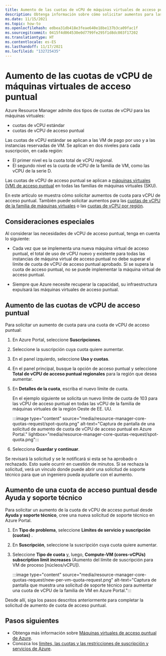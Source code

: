 ```yaml
---
title: Aumento de las cuotas de vCPU de máquinas virtuales de acceso puntual
description: Obtenga información sobre cómo solicitar aumentos para las cuotas de vCPU de acceso puntual en Azure Portal.
ms.date: 11/15/2021
ms.topic: how-to
ms.openlocfilehash: edbea31db418e3feae640e18be137b3ca09fac1f
ms.sourcegitcommit: 0415f4d064530e0d7799fe295f1d8dc003f17202
ms.translationtype: HT
ms.contentlocale: es-ES
ms.lasthandoff: 11/17/2021
ms.locfileid: "132725435"
---
```

# <a name="increase-spot-vcpu-quotas"></a>Aumento de las cuotas de vCPU de máquinas virtuales de acceso puntual

Azure Resource Manager admite dos tipos de cuotas de vCPU para las máquinas virtuales:

- cuotas de vCPU estándar
- cuotas de vCPU de acceso puntual

Las cuotas de vCPU estándar se aplican a las VM de pago por uso y a las instancias reservadas de VM. Se aplican en dos niveles para cada suscripción, en cada región:

- El primer nivel es la cuota total de vCPU regional.
- El segundo nivel es la cuota de vCPU de la familia de VM, como las vCPU de la serie D.

Las cuotas de vCPU de acceso puntual se aplican a [máquinas virtuales (VM) de acceso puntual](../../virtual-machines/spot-vms.md) en todas las familias de máquinas virtuales (SKU).

En este artículo se muestra cómo solicitar aumentos de cuota para vCPU de acceso puntual. También puede solicitar aumentos para las [cuotas de vCPU de la familia de máquinas virtuales](per-vm-quota-requests.md) o las [cuotas de vCPU por región](regional-quota-requests.md).

## <a name="special-considerations"></a>Consideraciones especiales

Al considerar las necesidades de vCPU de acceso puntual, tenga en cuenta lo siguiente:

- Cada vez que se implementa una nueva máquina virtual de acceso puntual, el total de uso de vCPU nuevo y existente para todas las instancias de máquina virtual de acceso puntual no debe superar el límite de cuota de vCPU de acceso puntual aprobado. Si se supera la cuota de acceso puntual, no se puede implementar la máquina virtual de acceso puntual.

- Siempre que Azure necesite recuperar la capacidad, su infraestructura expulsará las máquinas virtuales de acceso puntual.

## <a name="increase-a-spot-vcpu-quota"></a>Aumento de las cuotas de vCPU de acceso puntual

Para solicitar un aumento de cuota para una cuota de vCPU de acceso puntual:

1. En Azure Portal, seleccione **Suscripciones**.
1. Seleccione la suscripción cuya cuota quiere aumentar.
1. En el panel izquierdo, seleccione **Uso y cuotas**.
1. En el panel principal, busque la opción de acceso puntual y seleccione **Total de vCPU de acceso puntual regionales** para la región que desea aumentar.
1. En **Detalles de la cuota**, escriba el nuevo límite de cuota.

   En el ejemplo siguiente se solicita un nuevo límite de cuota de 103 para las vCPU de acceso puntual en todas las vCPU de la familia de máquinas virtuales de la región Oeste de EE. UU.

   :::image type="content" source="media/resource-manager-core-quotas-request/spot-quota.png" alt-text="Captura de pantalla de una solicitud de aumento de cuota de vCPU de acceso puntual en Azure Portal." lightbox="media/resource-manager-core-quotas-request/spot-quota.png":::

1. Selecciona **Guardar y continuar**.

Se revisará la solicitud y se le notificará si esta se ha aprobado o rechazado. Esto suele ocurrir en cuestión de minutos. Si se rechaza la solicitud, verá un vínculo donde puede abrir una solicitud de soporte técnico para que un ingeniero pueda ayudarle con el aumento.

## <a name="increase-a-spot-quota-from-help--support"></a>Aumento de una cuota de acceso puntual desde Ayuda y soporte técnico

Para solicitar un aumento de la cuota de vCPU de acceso puntual desde **Ayuda y soporte técnico**, cree una nueva solicitud de soporte técnico en Azure Portal.

1. En **Tipo de problema**, seleccione **Límites de servicio y suscripción (cuotas)** .
1. En **Suscripción**, seleccione la suscripción cuya cuota quiere aumentar.
1. Seleccione **Tipo de cuota** y, luego, **Compute-VM (cores-vCPUs) subscription limit increases** (Aumento del límite de suscripción para VM de proceso [núcleos/vCPU]).

   :::image type="content" source="media/resource-manager-core-quotas-request/new-per-vm-quota-request.png" alt-text="Captura de pantalla que muestra una solicitud de soporte técnico para aumentar una cuota de vCPU de la familia de VM en Azure Portal.":::

Desde allí, siga los pasos descritos anteriormente para completar la solicitud de aumento de cuota de acceso puntual.

## <a name="next-steps"></a>Pasos siguientes

- Obtenga más información sobre [Máquinas virtuales de acceso puntual de Azure](../../virtual-machines/spot-vms.md).
- Conozca los [límites, las cuotas y las restricciones de suscripción y servicios de Azure](/azure/azure-resource-manager/management/azure-subscription-service-limits).
